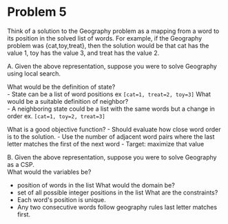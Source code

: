 # Problem 5 
Think of a solution to the Geography problem as a mapping from a word to
its position in the solved list of words.  For example, if the Geography problem
was {cat,toy,treat}, then the solution would be that cat has the value 1, toy has
the value 3, and treat has the value 2.

A. Given the above representation, suppose you were to solve Geography using 
local search. 

What would be the definition of state?  
    - State can be a list of word positions ex `[cat=1, treat=2, toy=3]`
What would be a suitable definition of neighbor?  
    - A neighboring state could be a list with the same words but a change in order ex. `[cat=1, toy=2, treat=3]`

What is a good objective function?
    - Should evaluate how close word order is to the solution. 
    - Use the number of adjacent word pairs where the last letter matches the first of the next word
    - Target: maximize that value

B. Given the above representation, suppose you were to solve Geography as a
CSP.  
What would the variables be?  
- position of words in the list 
What would the domain be?  
- set of all possible integer positions in the list 
What are the constraints?
- Each word's position is unique. 
- Any two consecutive words follow geography rules last letter matches first.